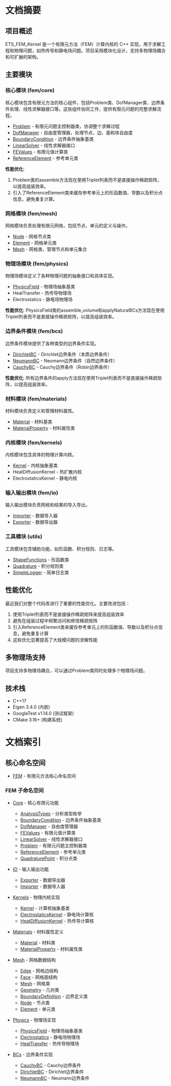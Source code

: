 # 文档摘要

## 项目概述

ETS_FEM_Kernel 是一个有限元方法（FEM）计算内核的 C++ 实现，用于求解工程和物理问题，如热传导和静电场问题。项目采用模块化设计，支持多物理场耦合和可扩展的架构。

## 主要模块

### 核心模块 (fem/core)

核心模块包含有限元方法的核心组件，包括Problem类、DofManager类、边界条件处理、线性求解器接口等。这些组件协同工作，提供有限元问题的完整求解流程。

- [Problem](fem/core/classes/Problem.md) - 有限元问题主控制器类，协调整个求解过程
- [DofManager](fem/core/classes/DofManager.md) - 自由度管理器，处理节点、边、面和体自由度
- [BoundaryCondition](fem/core/classes/BoundaryCondition.md) - 边界条件抽象基类
- [LinearSolver](fem/core/classes/LinearSolver.md) - 线性求解器接口
- [FEValues](fem/core/classes/FEValues.md) - 有限元值计算类
- [ReferenceElement](fem/core/classes/ReferenceElement.md) - 参考单元类

**性能优化**: 
1. Problem类的assemble方法现在使用Triplet列表而不是直接操作稀疏矩阵，以提高组装效率。
2. 引入了ReferenceElement类来缓存参考单元上的形函数值、导数以及积分点信息，避免重复计算。

### 网格模块 (fem/mesh)

网格模块负责处理有限元网格，包括节点、单元的定义与操作。

- [Node](fem/mesh/classes/Node.md) - 网格节点类
- [Element](fem/mesh/classes/Element.md) - 网格单元类
- [Mesh](fem/mesh/classes/Mesh.md) - 网格类，管理节点和单元集合

### 物理场模块 (fem/physics)

物理场模块定义了各种物理问题的抽象接口和具体实现。

- [PhysicsField](fem/physics/classes/PhysicsField.md) - 物理场抽象基类
- HeatTransfer - 热传导物理场
- Electrostatics - 静电场物理场

**性能优化**: PhysicsField类的assemble_volume和applyNaturalBCs方法现在使用Triplet列表而不是直接操作稀疏矩阵，以提高组装效率。

### 边界条件模块 (fem/bcs)

边界条件模块提供了各种类型的边界条件实现。

- [DirichletBC](fem/bcs/classes/DirichletBC.md) - Dirichlet边界条件（本质边界条件）
- [NeumannBC](fem/bcs/classes/NeumannBC.md) - Neumann边界条件（自然边界条件）
- [CauchyBC](fem/bcs/classes/CauchyBC.md) - Cauchy边界条件（Robin边界条件）

**性能优化**: 所有边界条件的apply方法现在使用Triplet列表而不是直接操作稀疏矩阵，以提高组装效率。

### 材料模块 (fem/materials)

材料模块负责定义和管理材料属性。

- [Material](fem/materials/classes/Material.md) - 材料基类
- [MaterialProperty](fem/materials/classes/MaterialProperty.md) - 材料属性类

### 内核模块 (fem/kernels)

内核模块包含具体的物理计算内核。

- [Kernel](fem/kernels/classes/Kernel.md) - 内核抽象基类
- HeatDiffusionKernel - 热扩散内核
- ElectrostaticsKernel - 静电内核

### 输入输出模块 (fem/io)

输入输出模块负责网格和结果的导入导出。

- [Importer](fem/io/classes/Importer.md) - 数据导入器
- [Exporter](fem/io/classes/Exporter.md) - 数据导出器

### 工具模块 (utils)

工具模块包含辅助功能，如形函数、积分规则、日志等。

- [ShapeFunctions](utils/classes/ShapeFunctions.md) - 形函数类
- [Quadrature](utils/classes/Quadrature.md) - 积分规则类
- [SimpleLogger](utils/classes/SimpleLogger.md) - 简单日志类

## 性能优化

最近我们对整个代码库进行了重要的性能优化。主要改进包括：

1. 使用Triplet列表而不是直接操作稀疏矩阵来提高组装效率
2. 避免在组装过程中频繁访问和修改稀疏矩阵
3. 引入ReferenceElement类来缓存参考单元上的形函数值、导数以及积分点信息，避免重复计算
4. 这些优化显著提高了大规模问题的求解性能

## 多物理场支持

项目支持多物理场耦合，可以通过Problem类同时处理多个物理场问题。

## 技术栈

- C++17
- Eigen 3.4.0 (内嵌)
- GoogleTest v1.14.0 (测试框架)
- CMake 3.16+ (构建系统)

# 文档索引

## 核心命名空间

- [FEM](fem/README.md) - 有限元方法核心命名空间

### FEM 子命名空间

- [Core](fem/core/README.md) - 核心有限元功能
  - [AnalysisTypes](fem/core/classes/AnalysisTypes.md) - 分析类型枚举
  - [BoundaryCondition](fem/core/classes/BoundaryCondition.md) - 边界条件抽象基类
  - [DofManager](fem/core/classes/DofManager.md) - 自由度管理器
  - [FEValues](fem/core/classes/FEValues.md) - 有限元值计算类
  - [LinearSolver](fem/core/classes/LinearSolver.md) - 线性求解器接口
  - [Problem](fem/core/classes/Problem.md) - 有限元问题主控制器类
  - [ReferenceElement](fem/core/classes/ReferenceElement.md) - 参考单元类
  - [QuadraturePoint](fem/core/classes/QuadraturePoint.md) - 积分点类
- [IO](fem/io/README.md) - 输入输出功能
  - [Exporter](fem/io/classes/Exporter.md) - 数据导出器
  - [Importer](fem/io/classes/Importer.md) - 数据导入器

- [Kernels](fem/kernels/README.md) - 物理内核实现
  - [Kernel](fem/kernels/classes/Kernel.md) - 计算核抽象基类
  - [ElectrostaticsKernel](fem/kernels/classes/ElectrostaticsKernel.md) - 静电场计算核
  - [HeatDiffusionKernel](fem/kernels/classes/HeatDiffusionKernel.md) - 热传导计算核

- [Materials](fem/materials/README.md) - 材料属性定义
  - [Material](fem/materials/classes/Material.md) - 材料类
  - [MaterialProperty](fem/materials/classes/MaterialProperty.md) - 材料属性类

- [Mesh](fem/mesh/README.md) - 网格数据结构
  - [Edge](fem/mesh/classes/Mesh.md#Edge) - 网格边结构
  - [Face](fem/mesh/classes/Mesh.md#Face) - 网格面结构
  - [Mesh](fem/mesh/classes/Mesh.md) - 网格类
  - [Geometry](fem/mesh/classes/Geometry.md) - 几何类
  - [BoundaryDefinition](fem/mesh/classes/BoundaryDefinition.md) - 边界定义类
  - [Node](fem/mesh/classes/Node.md) - 节点类
  - [Element](fem/mesh/classes/Element.md) - 单元类

- [Physics](fem/physics/README.md) - 物理场实现
  - [PhysicsField](fem/physics/classes/PhysicsField.md) - 物理场抽象基类
  - [Electrostatics](fem/physics/classes/Electrostatics.md) - 静电场物理场
  - [HeatTransfer](fem/physics/classes/HeatTransfer.md) - 热传导物理场

- [BCs](fem/bcs/README.md) - 边界条件实现
  - [CauchyBC](fem/bcs/classes/CauchyBC.md) - Cauchy边界条件
  - [DirichletBC](fem/bcs/classes/DirichletBC.md) - Dirichlet边界条件
  - [NeumannBC](fem/bcs/classes/NeumannBC.md) - Neumann边界条件
